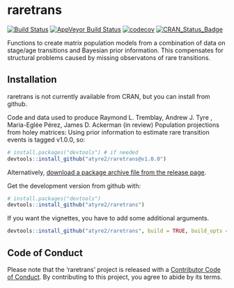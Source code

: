
<!-- README.md is generated from README.Rmd. Please edit that file -->

# raretrans

[![Build
Status](https://travis-ci.com/atyre2/raretrans.svg?token=fZ6v1nEUhWRrRW3uj9TH&branch=master)](https://travis-ci.com/atyre2/raretrans)
[![AppVeyor Build
Status](https://ci.appveyor.com/api/projects/status/github/atyre2/raretrans?branch=master&svg=true)](https://ci.appveyor.com/project/atyre2/raretrans)
[![codecov](https://codecov.io/gh/atyre2/raretrans/branch/master/graph/badge.svg?token=NWFl8m4owW)](https://codecov.io/gh/atyre2/raretrans)
[![CRAN\_Status\_Badge](http://www.r-pkg.org/badges/version/raretrans)](https://cran.r-project.org/package=raretrans)

Functions to create matrix population models from a combination of data
on stage/age transitions and Bayesian prior information. This
compensates for structural problems caused by missing observatons of
rare transitions.

## Installation

raretrans is not currently available from CRAN, but you can install from
github.

Code and data used to produce Raymond L. Tremblay, Andrew J. Tyre ,
Maria-Eglée Pérez, James D. Ackerman (in review) Population projections
from holey matrices: Using prior information to estimate rare transition
events is tagged v1.0.0, so:

``` r
# install.packages("devtools") # if needed
devtools::install_github("atyre2/raretrans@v1.0.0")
```

Alternatively, [download a package archive file from the release
page](https://github.com/atyre2/raretrans/releases).

Get the development version from github with:

``` r
# install.packages("devtools")
devtools::install_github("atyre2/raretrans")
```

If you want the vignettes, you have to add some additional
arguments.

``` r
devtools::install_github("atyre2/raretrans", build = TRUE, build_opts = c("--no-resave-data", "--no-manual"))
```

## Code of Conduct

Please note that the ‘raretrans’ project is released with a [Contributor
Code of Conduct](CODE_OF_CONDUCT.md). By contributing to this project,
you agree to abide by its terms.
